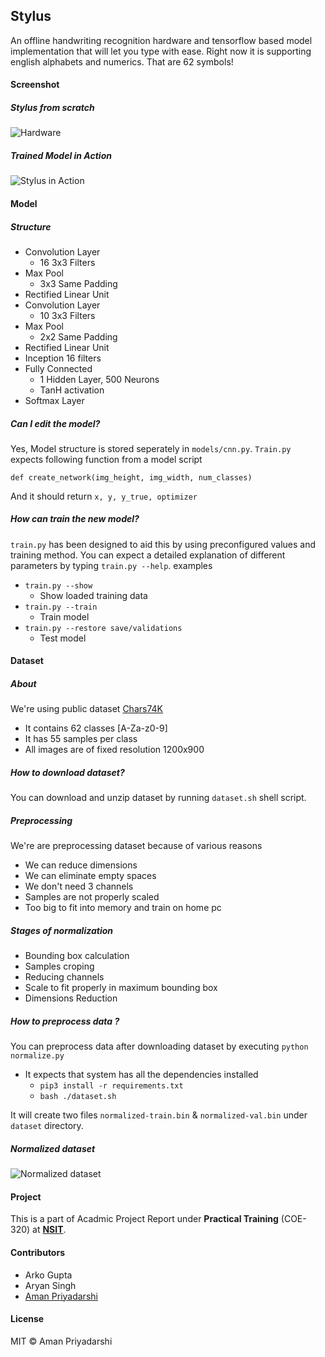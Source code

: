 ## Stylus
An offline handwriting recognition hardware and tensorflow based model implementation that will let you type with ease. Right now it is supporting english alphabets and numerics. That are 62 symbols!

#### Screenshot
##### Stylus from scratch
![Hardware](http://i.imgur.com/5clAtPc.png)
##### Trained Model in Action
![Stylus in Action](http://i.imgur.com/U7bQRkW.png)

#### Model
##### Structure
- Convolution Layer
	- 16 3x3 Filters
- Max Pool
	- 3x3 Same Padding
- Rectified Linear Unit
- Convolution Layer
	- 10 3x3 Filters
- Max Pool
	- 2x2 Same Padding
- Rectified Linear Unit
- Inception 16 filters
- Fully Connected
	- 1 Hidden Layer, 500 Neurons
	- TanH activation
- Softmax Layer
##### Can I edit the model?
Yes, Model structure is stored seperately in ```models/cnn.py```. ```Train.py``` expects following function from a model script

```def create_network(img_height, img_width, num_classes)```

And it should return ```x, y, y_true, optimizer```
##### How can train the new model?
```train.py``` has been designed to aid this by using preconfigured values and training method. You can expect a detailed explanation of different parameters by typing ```train.py --help```.
examples
- ```train.py --show```
	- Show loaded training data
- ```train.py --train```
	- Train model
- ```train.py --restore save/validations```
	- Test model
#### Dataset
##### About
We're using public dataset [Chars74K](http://www.ee.surrey.ac.uk/CVSSP/demos/chars74k/)
- It contains 62 classes [A-Za-z0-9]
- It has 55 samples per class
- All images are of fixed resolution 1200x900
##### How to download dataset?
You can download and unzip dataset by running ```dataset.sh``` shell script.
##### Preprocessing
We're are preprocessing dataset because of various reasons
- We can reduce dimensions
- We can eliminate empty spaces
- We don't need 3 channels
- Samples are not properly scaled
- Too big to fit into memory and train on home pc
##### Stages of normalization
- Bounding box calculation
- Samples croping
- Reducing channels
- Scale to fit properly in maximum bounding box
- Dimensions Reduction
##### How to preprocess data ?
You can preprocess data after downloading dataset by executing ```python normalize.py```
- It expects that system has all the dependencies installed
	- ```pip3 install -r requirements.txt```
	- ```bash ./dataset.sh```

It will create two files ```normalized-train.bin``` & ```normalized-val.bin``` under ```dataset``` directory.
##### Normalized dataset
![Normalized dataset](http://i.imgur.com/FwmpAHn.png)

#### Project
This is a part of Acadmic Project Report under **Practical Training** (COE-320) at [**NSIT**](www.nsit.ac.in).

#### Contributors
- Arko Gupta
- Aryan Singh
- [Aman Priyadarshi](https://twitter.com/amaneureka)

#### License
MIT &copy; Aman Priyadarshi

